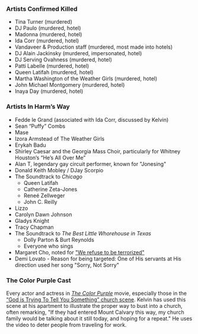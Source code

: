 ### Artists Confirmed Killed
* Tina Turner (murdered)
* DJ Paulo (murdered, hotel)
* Madonna (murdered, hotel)
* Ida Corr (murdered, hotel)
* Vandaveer & Production staff (murdered, most made into hotels)
* DJ Alain Jackinsky (murdered, impersonated, hotel)
* DJ Serving Ovahness (murdered, hotel)
* Patti Labelle (murdered, hotel)
* Queen Latifah (murdered, hotel)
* Martha Washington of the Weather Girls (murdered, hotel)
* John Michael Montgomery (murdered, hotel)
* Inaya Day (murdered, hotel)

### Artists In Harm’s Way
* Fedde le Grand (associated with Ida Corr, discussed by Kelvin)
* Sean “Puffy” Combs
* Mase 
* Izora Armstead of The Weather Girls
* Erykah Badu 
* Shirley Caesar and the Georgia Mass Choir, particularly for Whitney Houston’s “He’s All Over Me”
* Alan T, legendary gay circuit performer, known for "Jonesing"
* Donald Keith Mobley / DJay Scorpio
* The Soundtrack to *Chicago*
     - Queen Latifah
     - Catherine Zeta-Jones
     - Reneé Zellweger 
     - John C. Reilly
* Lizzo
* Carolyn Dawn Johnson
* Gladys Knight 
* Tracy Chapman 
* The Soundtrack to *The Best Little Whorehouse in Texas*
     - Dolly Parton & Burt Reynolds
     - Everyone who sings 
* Margaret Cho, noted for ["We refuse to be terrorized"](https://youtu.be/2EkMNnNnYFI)
* Demi Lovato - Reason for being targeted: One of His servants at His direction used her song "Sorry, Not Sorry"

### The Color Purple Cast
Every actor and actress in [*The Color Purple*](https://m.imdb.com/title/tt0088939/) movie, especially those in the [“God is Trying To Tell You Something” church scene](https://youtu.be/uEv_d6zAYHk?si=bHNF83PjKng8xpuG). Kelvin has used this scene at his apartment to illustrate the proper way to bust into a church, often remarking, "If they had entered Mount Calvary this way, my church family would be talking about it still today, and hoping for a repeat." He uses the video to deter people from traveling for work.
